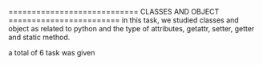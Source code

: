 ============================ CLASSES AND OBJECT ========================
in this task, we studied classes and object as related to python and the type of attributes, getattr, setter, getter and static method.

a total of 6 task was given
